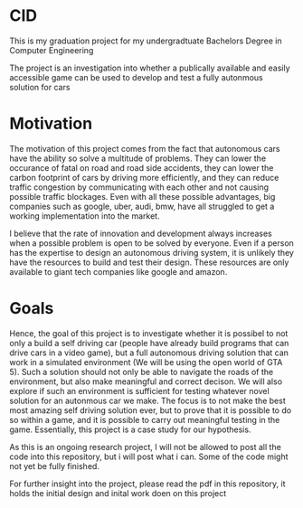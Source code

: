 # CID

This is my graduation project for my undergradtuate Bachelors Degree in Computer Engineering

The project is an investigation into whether a publically available and easily accessible game can be used to develop and test a fully autonmous solution for cars

# Motivation
The motivation of this project comes from the fact that autonomous cars have the ability so solve a multitude of problems. They can lower the occurance of fatal on road and road side accidents, they can lower the carbon footprint of cars by driving more efficiently, and they can reduce traffic congestion by communicating with each other and not causing possible traffic blockages. Even with all these possible advantages, big companies such as google, uber, audi, bmw, have all struggled to get a working implementation into the market.

I believe that the rate of innovation and development always increases when a possible problem is open to be solved by everyone. Even if a person has the expertise to design an autonomous driving system, it is unlikely they have the resources to build and test their design. These resources are only available to giant tech companies like google and amazon.

# Goals
Hence, the goal of this project is to investigate whether it is possibel to not only a build a self driving car (people have already build programs that can drive cars in a video game), but a full autonomous driving solution that can work in a simulated environment (We will be using the open world of GTA 5). Such a solution should not only be able to navigate the roads of the environment, but also make meaningful and correct decison. We will also explore if such an environment is sufficient for testing whatever novel solution for an autonmous car we make.
The focus is to not make the best most amazing self driving solution ever, but to prove that it is possible to do so within a game, and it is possible to carry out meaningful testing in the game. Essentially, this project is a case study for our hypothesis.

As this is an ongoing research project, I will not be allowed to post all the code into this repository, but  i will post what i can. Some of the code might not yet be fully finished.

For further insight into the project, please read the pdf in this repository, it holds the initial design and inital work doen on this project
